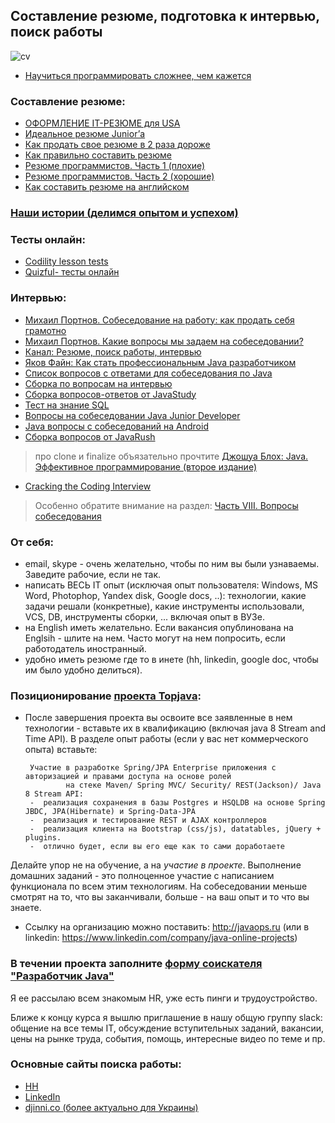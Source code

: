 ## Составление резюме, подготовка к интервью, поиск работы

![cv](https://cloud.githubusercontent.com/assets/13649199/10877471/93ea86b8-8157-11e5-9bfa-95e3fba75c58.jpg)

-  <a href="http://habrahabr.ru/company/ua-hosting/blog/272617/">Научиться программировать сложнее, чем кажется</a>

### Составление резюме:
- <a href="http://blog.olegdubas.com/2013/03/17/resume/">ОФОРМЛЕНИЕ IT-РЕЗЮМЕ для USA</a>
-  <a href="http://ain.ua/2015/01/14/558261">Идеальное резюме Junior’а</a>
-  <a href="http://lifehacker.ru/2015/04/07/33-lajfhaka-dlya-rezyume/">Как продать свое резюме в 2 раза дороже</a>
-  <a href="http://enjoy-job.ru/trudoustroistvo/kak-pravilno-sostavit-rezume/">Как правильно составить резюме</a>
-  <a href="http://habrahabr.ru/post/184332/">Резюме программистов. Часть 1 (плохие)</a>
-  <a href="http://habrahabr.ru/post/184372/">Резюме программистов. Часть 2 (хорошие)</a>
-  <a href="http://skyeng.ru/articles/sostavte-rezyume-na-anglijskom-450-primerov">Как составить резюме на английском</a>

### <a href="http://javaops.ru/story.html">Наши истории (делимся опытом и успехом)</a>

### Тесты онлайн:
- <a href="https://codility.com/programmers/lessons">Codility lesson tests</a>
- <a href="http://www.quizful.net/test">Quizful- тесты онлайн</a>

### Интервью:
- <a href="https://www.youtube.com/watch?v=Deb5wMHjBHY">Михаил Портнов. Собеседование на работу: как продать себя грамотно</a>
- <a href="https://www.youtube.com/watch?v=qKsc8PoHJwM">Михаил Портнов. Какие вопросы мы задаем на собеседовании?</a>
- <a href="https://www.youtube.com/playlist?list=PL7XXjge0nKZczMtQbNk9c2cplvuLZomTh">Канал: Резюме, поиск работы, интервью</a>
-  <a href="https://www.youtube.com/watch?v=ft0Nj8Cm9kk">Яков Файн: Как стать профессиональным Java разработчиком</a>
-  <a href="http://javastudy.ru/interview/list-of-question-java-interview/">Список вопросов с ответами для собеседования по Java</a>
-  <a href="https://github.com/MaximAbramchuck/awesome-interviews#java">Сборка по вопросам на интервью</a>
-  <a href="http://javastudy.ru/category/interview/">Сборка вопросов-ответов от JavaStudy</a>
-  <a href="http://habrahabr.ru/post/181033/">Тест на знание SQL</a>
-  <a href="http://jsehelper.blogspot.ru/p/blog-page.html">Вопросы на собеседовании Java Junior Developer</a>
-  <a href="https://play.google.com/store/apps/details?id=com.ab.jiq">Java вопросы с собеседований на Android</a>
-  <a href="https://drive.google.com/open?id=0B9Ye2auQ_NsFLTRFY293RUVPVms">Сборка вопросов от JavaRush</a>
> про clone и finalize объязательно прочтите <a href="http://www.ozon.ru/context/detail/id/24828676/">Джошуа Блох: Java. Эффективное программирование (второе издание)</a>

-  <a href="http://bookvoed.ru/book?id=2593572">Cracking the Coding Interview</a>
> Особенно обратите внимание на раздел: <a href="http://storage.piter.com/upload/contents/978545901120/978545901120_X.pdf">Часть VIII. Вопросы собеседования</a>


### От себя:
-  email, skype - очень желательно, чтобы по ним вы были узнаваемы. Заведите рабочие, если не так.
-  написать ВЕСЬ IT опыт (исключая опыт пользователя: Windows, MS Word, Photophop, Yandex disk, Google docs, ..): технологии, какие задачи решали (конкретные), какие инструменты использовали, VCS, DB, инструменты сборки, ... включая опыт в ВУЗе.
-  на English иметь желательно. Если вакансия опублинована на Englsih - шлите на нем. Часто могут на нем попросить, если работодатель иностранный.
-  удобно иметь резюме где то в инете (hh, linkedin, google doc, чтобы им было удобно делиться).

### Позиционирование <a href="https://github.com/JavaOPs/topjava/blob/master/description.md">проекта Topjava</a>:
-  После завершения проекта вы освоите все заявленные в нем технологии - вставьте их в квалификацию (включая java 8 Stream and Time API). В разделе опыт работы (если у вас нет коммерческого опыта) вставьте:

        Участие в разработке Spring/JPA Enterprise приложения c авторизацией и правами доступа на основе ролей 
                на стеке Maven/ Spring MVC/ Security/ REST(Jackson)/ Java 8 Stream API:
        -  реализация сохранения в базы Postgres и HSQLDB на основе Spring JBDC, JPA(Hibernate) и Spring-Data-JPA
        -  реализация и тестирование REST и AJAX контроллеров
        -  реализация клиента на Bootstrap (css/js), datatables, jQuery + plugins.
        -  отлично будет, если вы его еще как то сами доработаете


Делайте упор не на обучение, а на *участие в проекте*. Выполнение домашних заданий - это полноценное участие с написанием функционала по всем этим технологиям. На собеседовании меньше смотрят на то, что вы заканчивали, больше - на ваш опыт и то что вы знаете.

- Ссылку на организацию можно поставить: http://javaops.ru (или в linkedin: https://www.linkedin.com/company/java-online-projects)

### В течении проекта заполните <a href="http://goo.gl/forms/Oy5A7HNkWt">форму соискателя "Разработчик Java"</a>
Я ее рассылаю всем знакомым HR, уже есть пинги и трудоустройство.

Ближе к концу курса я вышлю приглашение в нашу общую группу slack: общение на все темы IT, обсуждение вступительных заданий, вакансии, цены на рынке труда, события, помощь, интересные видео по теме и пр.

### Основные сайты поиска работы:
- <a href="hh.ru">HH</a>
- <a href="https://www.linkedin.com/">LinkedIn</a>
- <a href="http://djinni.co/">djinni.co (более актуально для Украины)</a>
